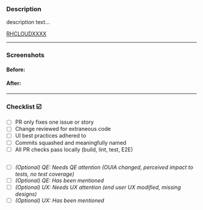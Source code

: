 ### Description
<!-- Must include 2-3 sentence summary of proposed changes -->
<!-- Must include links to impacted UI(s) or information regarding the impacted UI -->
<!-- Must include any relevant steps to reproduce (if not clear in tracked issue or story) -->
<!-- Must include RHCLOUDXXXX link (if proposed change involves tracked issue or story) -->
description text...

[RHCLOUDXXXX](https://issues.redhat.com/browse/RHCLOUDXXXX)

---

### Screenshots
<!-- Before and after proposed changes is ideal -->
<!-- Any key UI permutations should be captured -->
<!-- Draw attention to the area of UI that has changed -->
#### Before:


#### After:


---

### Checklist ☑️
- [ ] PR only fixes one issue or story <!-- open new PR for others -->
- [ ] Change reviewed for extraneous code <!-- console statements, comments, files, incorrect file renaming (not using `git mv`), whitespace, etc. -->
- [ ] UI best practices adhered to <!-- TODO: add a link; responsiveness, input sanitization, prioritizing PatternFly and FEC, feature gating, etc. -->
- [ ] Commits squashed and meaningfully named <!-- (2-3 commits per PR maximum, 1 is ideal) -->
- [ ] All PR checks pass locally (build, lint, test, E2E)

##
- [ ] _(Optional) QE: Needs QE attention (OUIA changed, perceived impact to tests, no test coverage)_
- [ ] _(Optional) QE: Has been mentioned_
- [ ] _(Optional) UX: Needs UX attention (end user UX modified, missing designs)_
- [ ] _(Optional) UX: Has been mentioned_
##
